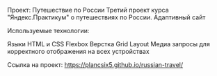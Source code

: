 Проект: Путешествие по России
Третий проект курса "Яндекс.Практикум" о путешествиях по России. Адаптивный сайт

Используемые технологии:

Языки HTML и CSS
Flexbox Верстка
Grid Layout
Медиа запросы для корректного отображения на всех устройствах


Ссылка на проект: https://plancsix5.github.io/russian-travel/
